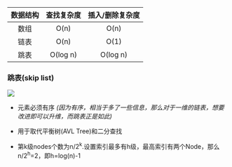 
数据结构 | 查找复杂度 | 插入/删除复杂度
:---: | :---: | :---:
数组 | O(n) | O(n)
链表 | O(n) | O(1)
跳表 | O(log n) | O(log n)

### 跳表(skip list)

<a href="https://sm.ms/image/yE1lmepBY3O4z5J" target="_blank"><img src="https://i.loli.net/2020/11/03/yE1lmepBY3O4z5J.jpg" ></a>

* 元素必须有序 *(因为有序，相当于多了一些信息，那么对于一维的链表，想要改进即可以升维，而跳表正是如此)*

* 用于取代平衡树(AVL Tree)和二分查找

* 第k级nodes个数为n/2<sup>k</sup>.设置索引最多有h级，最高索引有两个Node，那么n/2<sup>h</sup>=2，即h=log(n)-1
